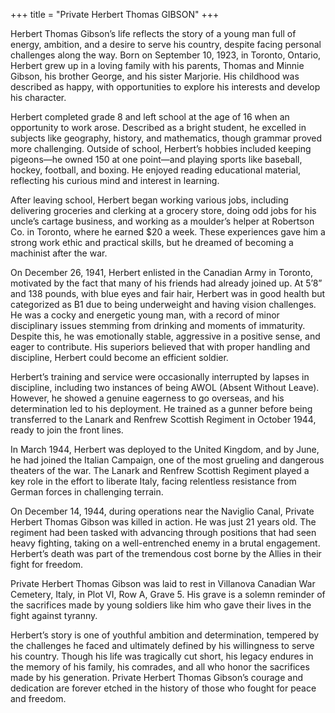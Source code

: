 +++
title = "Private Herbert Thomas GIBSON"
+++


Herbert Thomas Gibson’s life reflects the story of a young man full of energy, ambition, and a desire to serve his country, despite facing personal challenges along the way. 
Born on September 10, 1923, in Toronto, Ontario, Herbert grew up in a loving family with his parents, Thomas and Minnie Gibson, his brother George, and his sister Marjorie. His childhood was described as happy, with opportunities to explore his interests and develop his character.

Herbert completed grade 8 and left school at the age of 16 when an opportunity to work arose. Described as a bright student, he excelled in subjects like geography, history, and mathematics, though grammar proved more challenging. Outside of school, Herbert’s hobbies included keeping pigeons—he owned 150 at one point—and playing sports like baseball, hockey, football, and boxing. He enjoyed reading educational material, reflecting his curious mind and interest in learning.

After leaving school, Herbert began working various jobs, including delivering groceries and clerking at a grocery store, doing odd jobs for his uncle’s cartage business, and working as a moulder’s helper at Robertson Co. in Toronto, where he earned $20 a week. These experiences gave him a strong work ethic and practical skills, but he dreamed of becoming a machinist after the war.

On December 26, 1941, Herbert enlisted in the Canadian Army in Toronto, motivated by the fact that many of his friends had already joined up. At 5’8” and 138 pounds, with blue eyes and fair hair, Herbert was in good health but categorized as B1 due to being underweight and having vision challenges. He was a cocky and energetic young man, with a record of minor disciplinary issues stemming from drinking and moments of immaturity. Despite this, he was emotionally stable, aggressive in a positive sense, and eager to contribute. His superiors believed that with proper handling and discipline, Herbert could become an efficient soldier.

Herbert’s training and service were occasionally interrupted by lapses in discipline, including two instances of being AWOL (Absent Without Leave). However, he showed a genuine eagerness to go overseas, and his determination led to his deployment. He trained as a gunner before being transferred to the Lanark and Renfrew Scottish Regiment in October 1944, ready to join the front lines.

In March 1944, Herbert was deployed to the United Kingdom, and by June, he had joined the Italian Campaign, one of the most grueling and dangerous theaters of the war. The Lanark and Renfrew Scottish Regiment played a key role in the effort to liberate Italy, facing relentless resistance from German forces in challenging terrain.

On December 14, 1944, during operations near the Naviglio Canal, Private Herbert Thomas Gibson was killed in action. He was just 21 years old. The regiment had been tasked with advancing through positions that had seen heavy fighting, taking on a well-entrenched enemy in a brutal engagement. Herbert’s death was part of the tremendous cost borne by the Allies in their fight for freedom.

Private Herbert Thomas Gibson was laid to rest in Villanova Canadian War Cemetery, Italy, in Plot VI, Row A, Grave 5. His grave is a solemn reminder of the sacrifices made by young soldiers like him who gave their lives in the fight against tyranny.

Herbert’s story is one of youthful ambition and determination, tempered by the challenges he faced and ultimately defined by his willingness to serve his country. Though his life was tragically cut short, his legacy endures in the memory of his family, his comrades, and all who honor the sacrifices made by his generation. Private Herbert Thomas Gibson’s courage and dedication are forever etched in the history of those who fought for peace and freedom.
